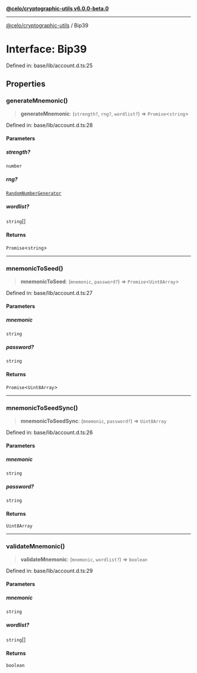 [**@celo/cryptographic-utils v6.0.0-beta.0**](../README.md)

***

[@celo/cryptographic-utils](../globals.md) / Bip39

# Interface: Bip39

Defined in: base/lib/account.d.ts:25

## Properties

### generateMnemonic()

> **generateMnemonic**: (`strength?`, `rng?`, `wordlist?`) => `Promise`\<`string`\>

Defined in: base/lib/account.d.ts:28

#### Parameters

##### strength?

`number`

##### rng?

[`RandomNumberGenerator`](../type-aliases/RandomNumberGenerator.md)

##### wordlist?

`string`[]

#### Returns

`Promise`\<`string`\>

***

### mnemonicToSeed()

> **mnemonicToSeed**: (`mnemonic`, `password?`) => `Promise`\<`Uint8Array`\>

Defined in: base/lib/account.d.ts:27

#### Parameters

##### mnemonic

`string`

##### password?

`string`

#### Returns

`Promise`\<`Uint8Array`\>

***

### mnemonicToSeedSync()

> **mnemonicToSeedSync**: (`mnemonic`, `password?`) => `Uint8Array`

Defined in: base/lib/account.d.ts:26

#### Parameters

##### mnemonic

`string`

##### password?

`string`

#### Returns

`Uint8Array`

***

### validateMnemonic()

> **validateMnemonic**: (`mnemonic`, `wordlist?`) => `boolean`

Defined in: base/lib/account.d.ts:29

#### Parameters

##### mnemonic

`string`

##### wordlist?

`string`[]

#### Returns

`boolean`
